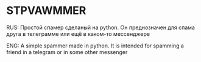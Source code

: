# STPVAWMMER
RUS:
Простой спамер сделаный на python. Он преднозначен для спама друга в телеграмме или ещё в каком-то мессенджере

ENG:
A simple spammer made in python. It is intended for spamming a friend in a telegram or in some other messenger
